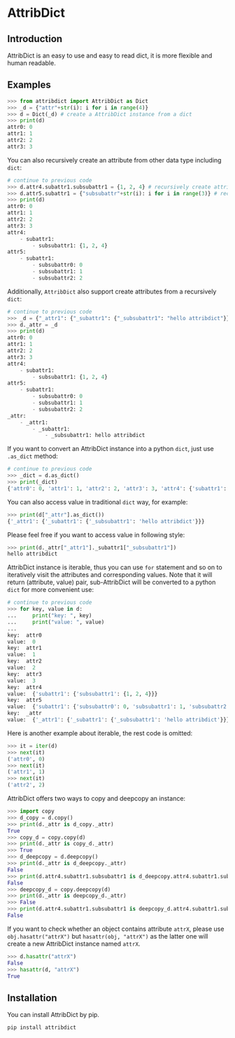
# AttribDict

## Introduction

AttribDict is an easy to use and easy to read dict, it is more flexible and human readable.

## Examples

```python
>>> from attribdict import AttribDict as Dict
>>> _d = {"attr"+str(i): i for i in range(4)}
>>> d = Dict(_d) # create a AttribDict instance from a dict
>>> print(d)
attr0: 0
attr1: 1
attr2: 2
attr3: 3
```

You can also recursively create an attribute from other data type including ```dict```: 

```python
# continue to previous code
>>> d.attr4.subattr1.subsubattr1 = {1, 2, 4} # recursively create attribute
>>> d.attr5.subattr1 = {"subsubattr"+str(i): i for i in range(3)} # recursively create from a dict
>>> print(d)
attr0: 0
attr1: 1
attr2: 2
attr3: 3
attr4:
    - subattr1:
        - subsubattr1: {1, 2, 4}
attr5:
    - subattr1:
        - subsubattr0: 0
        - subsubattr1: 1
        - subsubattr2: 2
```

Additionally, ```AttribDict``` also support create attributes from a recursively ```dict```: 

```python
# continue to previous code
>>> _d = {"_attr1": {"_subattr1": {"_subsubattr1": "hello attribdict"}}} # create attributes from a recursively dict
>>> d._attr = _d
>>> print(d)
attr0: 0
attr1: 1
attr2: 2
attr3: 3
attr4:
    - subattr1:
        - subsubattr1: {1, 2, 4}
attr5:
    - subattr1:
        - subsubattr0: 0
        - subsubattr1: 1
        - subsubattr2: 2
_attr:
    - _attr1:
        - _subattr1:
            - _subsubattr1: hello attribdict
```

If you want to convert an AttribDict instance into a python ```dict```, just use ```.as_dict``` method: 

```python
# continue to previous code
>>> _dict = d.as_dict()
>>> print(_dict)
{'attr0': 0, 'attr1': 1, 'attr2': 2, 'attr3': 3, 'attr4': {'subattr1': {'subsubattr1': {1, 2, 4}}}, 'attr5': {'subattr1': {'subsubattr0': 0, 'subsubattr1': 1, 'subsubattr2': 2}}, '_attr': {'_attr1': {'_subattr1': {'_subsubattr1': 'hello attribdict'}}}}
```

You can also access value in traditional ```dict``` way, for example: 

```python
>>> print(d["_attr"].as_dict())
{'_attr1': {'_subattr1': {'_subsubattr1': 'hello attribdict'}}}
```

Please feel free if you want to access value in following style:

```python
>>> print(d._attr["_attr1"]._subattr1["_subsubattr1"])
hello attribdict
```

AttribDict instance is iterable, thus you can use ```for``` statement and so on to iteratively visit the attributes and corresponding values. Note that it will return (attribute, value) pair, sub-AttribDict will be converted to a python ```dict``` for more convenient use: 

```python
# continue to previous code
>>> for key, value in d:
...     print("key: ", key)
...     print("value: ", value)
...
key:  attr0
value:  0
key:  attr1
value:  1
key:  attr2
value:  2
key:  attr3
value:  3
key:  attr4
value:  {'subattr1': {'subsubattr1': {1, 2, 4}}}
key:  attr5
value:  {'subattr1': {'subsubattr0': 0, 'subsubattr1': 1, 'subsubattr2': 2}}
key:  _attr
value:  {'_attr1': {'_subattr1': {'_subsubattr1': 'hello attribdict'}}}
```

Here is another example about iterable, the rest code is omitted: 

```python
>>> it = iter(d)
>>> next(it)
('attr0', 0)
>>> next(it)
('attr1', 1)
>>> next(it)
('attr2', 2) 
```

AttribDict offers two ways to copy and deepcopy an instance:

```python
>>> import copy
>>> d_copy = d.copy()
>>> print(d._attr is d_copy._attr)
True
>>> copy_d = copy.copy(d)
>>> print(d._attr is copy_d._attr)
>>> True
>>> d_deepcopy = d.deepcopy()
>>> print(d._attr is d_deepcopy._attr)
False
>>> print(d.attr4.subattr1.subsubattr1 is d_deepcopy.attr4.subattr1.subsubattr1)
False
>>> deepcopy_d = copy.deepcopy(d)
>>> print(d._attr is deepcopy_d._attr)
>>> False
>>> print(d.attr4.subattr1.subsubattr1 is deepcopy_d.attr4.subattr1.subsubattr1)
False
```

If you want to check whether an object contains attribute `attrX`, please use `obj.hasattr("attrX")` but `hasattr(obj, "attrX")` as the latter one will create a new AttribDict instance named `attrX`. 

```python
>>> d.hasattr("attrX")
False
>>> hasattr(d, "attrX")
True
```

## Installation

You can install AttribDict by pip.

```
pip install attribdict
```
